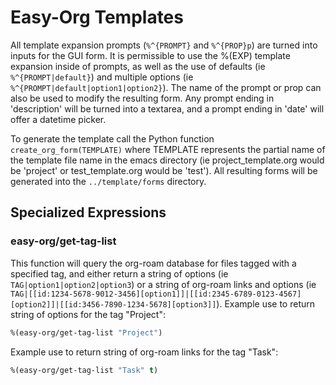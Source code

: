 # Easy-Org Templates
All template expansion prompts (```%^{PROMPT}``` and ```%^{PROP}p```) are turned into inputs for the GUI form.
It is permissible to use the %(EXP) template expansion inside of prompts, as well as the use of defaults (ie ```%^{PROMPT|default}```) and multiple options (ie ```%^{PROMPT|default|option1|option2}```).
The name of the prompt or prop can also be used to modify the resulting form. Any prompt ending in 'description' will be turned into a textarea, and a prompt ending in 'date' will offer a datetime picker.

To generate the template call the Python function ```create_org_form(TEMPLATE)``` where TEMPLATE represents the partial name of the template file name in the emacs directory (ie project_template.org would be 'project' or test_template.org would be 'test').
All resulting forms will be generated into the ```../template/forms``` directory.

## Specialized Expressions
### easy-org/get-tag-list
This function will query the org-roam database for files tagged with a specified tag, and either return a string of options (ie ```TAG|option1|option2|option3```) or a string of org-roam links and options (ie ```TAG|[[id:1234-5678-9012-3456][option1]]|[[id:2345-6789-0123-4567][option2]]|[[id:3456-7890-1234-5678][option3]]```).
Example use to return string of options for the tag "Project":

```lisp
%(easy-org/get-tag-list "Project")
```

Example use to return string of org-roam links for the tag "Task":

```lisp
%(easy-org/get-tag-list "Task" t)
```
